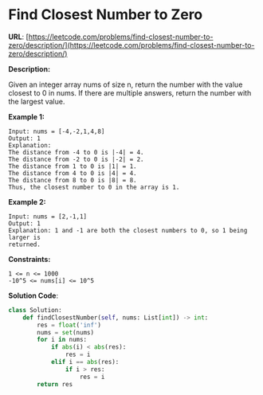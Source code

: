 # Find Closest Number to Zero
**URL**: [https://leetcode.com/problems/find-closest-number-to-zero/description/](https://leetcode.com/problems/find-closest-number-to-zero/description/)

**Description:**

Given an integer array nums of size n, return the number with the value
closest to 0 in nums. If there are multiple answers, return the number with
the largest value.

 __Example 1:__
```
Input: nums = [-4,-2,1,4,8]
Output: 1
Explanation:
The distance from -4 to 0 is |-4| = 4.
The distance from -2 to 0 is |-2| = 2.
The distance from 1 to 0 is |1| = 1.
The distance from 4 to 0 is |4| = 4.
The distance from 8 to 0 is |8| = 8.
Thus, the closest number to 0 in the array is 1.
```

 __Example 2:__
```
Input: nums = [2,-1,1]
Output: 1
Explanation: 1 and -1 are both the closest numbers to 0, so 1 being larger is
returned.
```

 __Constraints:__
```
1 <= n <= 1000
-10^5 <= nums[i] <= 10^5
```

**Solution Code**:
```python
class Solution:
    def findClosestNumber(self, nums: List[int]) -> int:
        res = float('inf')
        nums = set(nums)
        for i in nums:
            if abs(i) < abs(res):
                res = i
            elif i == abs(res):
                if i > res:
                    res = i
        return res

```
